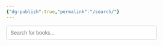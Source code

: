 ```yaml
---
{"dg-publish":true,"permalink":"/search/"}
---
```


<input type="text" id="search" placeholder="Search for books...">
<div id="results"></div>
<link rel="stylesheet" href="/styles/main.css">
<script>
  let books = [];
  const searchInput = document.getElementById('search');
  const resultsDiv = document.getElementById('results');

  // Fetch the JSON index
  fetch('/books.json')
    .then(r => r.json())
    .then(data => {
      books = data;
      showResults('');
    });

  function showResults(query) {
    resultsDiv.innerHTML = '';
    const filtered = books.filter(b => b.title.toLowerCase().includes(query.toLowerCase()));
    if (!filtered.length) {
      resultsDiv.textContent = "No books found.";
      return;
    }
    filtered.forEach(book => {
      const a = document.createElement('a');
      a.href = book.url;
      a.textContent = book.title;
      a.className = "book-link";
      a.target = "_blank";
      resultsDiv.appendChild(a);
    });
  }

  searchInput.addEventListener('input', (e) => showResults(e.target.value));
</script>
<style>
  #search {
    width: 100%;
    max-width: 400px;
    padding: 10px;
    margin-bottom: 20px;
    border-radius: 4px;
    border: 1px solid #ccc;
    font-size: 1em;
  }
  #results a.book-link {
    display: block;
    margin: 8px 0;
    color: #3366cc;
    text-decoration: none;
    font-size: 1.15em;
    padding: 6px 10px;
    border-radius: 3px;
    transition: background 0.2s;
  }
  #results a.book-link:hover {
    background: #e8eefd;
    text-decoration: underline;
  }
</style>